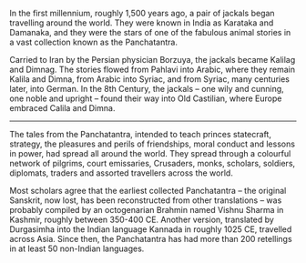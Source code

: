 In the first millennium, roughly 1,500 years ago, a pair of jackals began travelling around the world. They were known in India as Karataka and Damanaka, and they were the stars of one of the fabulous animal stories in a vast collection known as the Panchatantra.

Carried to Iran by the Persian physician Borzuya, the jackals became Kalilag and Dimnag. The stories flowed from Pahlavi into Arabic, where they remain Kalila and Dimna, from Arabic into Syriac, and from Syriac, many centuries later, into German. In the 8th Century, the jackals – one wily and cunning, one noble and upright – found their way into Old Castilian, where Europe embraced Calila and Dimna.

---

The tales from the Panchatantra, intended to teach princes statecraft, strategy, the pleasures and perils of friendships, moral conduct and lessons in power, had spread all around the world. They spread through a colourful network of pilgrims, court emissaries, Crusaders, monks, scholars, soldiers, diplomats, traders and assorted travellers across the world.

Most scholars agree that the earliest collected Panchatantra – the original Sanskrit, now lost, has been reconstructed from other translations – was probably compiled by an octogenarian Brahmin named Vishnu Sharma in Kashmir, roughly between 350-400 CE. Another version, translated by Durgasimha into the Indian language Kannada in roughly 1025 CE, travelled across Asia. Since then, the Panchatantra has had more than 200 retellings in at least 50 non-Indian languages.

